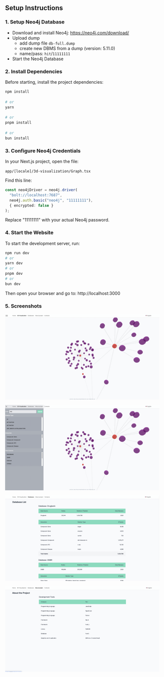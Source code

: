 ## Setup Instructions

### 1. Setup Neo4j Database

- Download and install Neo4j: https://neo4j.com/download/
- Upload dump
  - add dump file `db-full.dump`
  - create new DBMS from a dump (version: 5.11.0)
  - name/pass: `hit`/`11111111`
- Start the Neo4j Database

### 2. Install Dependencies

Before starting, install the project dependencies:

```bash
npm install

# or
yarn

# or
pnpm install

# or
bun install
```

### 3. Configure Neo4j Credentials

In your Next.js project, open the file:

`app/[locale]/3d-visualization/Graph.tsx`

Find this line:

```ts
const neo4jDriver = neo4j.driver(
  "bolt://localhost:7687",
  neo4j.auth.basic("neo4j", "11111111"),
  { encrypted: false }
);
```

Replace "11111111" with your actual Neo4j password.

### 4. Start the Website

To start the development server, run:

```bash
npm run dev
# or
yarn dev
# or
pnpm dev
# or
bun dev

```

Then open your browser and go to: http://localhost:3000

### 5. Screenshots

![screenshots](public/screenshots/screen1.png)

![screenshots](public/screenshots/screen2.png)

![screenshots](public/screenshots/screen3.png)

![screenshots](public/screenshots/screen4.png)
